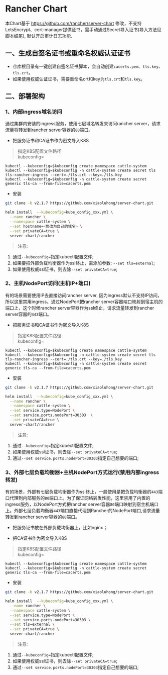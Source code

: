 # Rancher Chart

本Chart基于 https://github.com/rancher/server-chart 修改，不支持LetsEncrypt、cert-manager提供证书，需手动通过Secret导入证书(导入方法见脚本结尾), 默认开启审计日志功能.
## 一、生成自签名证书或重命名权威认证证书

- 仓库根目录有一键创建自签名证书脚本，会自动创建`cacerts.pem`、`tls.key`、`tls.crt`。
- 如果使用权威认证证书，需要重命名crt和key为`tls.crt`和`tls.key`。

## 二、部署架构

### 1、内部ingress域名访问

通过集群内安装的ingress服务，使用七层域名转发来访问rancher server，请求流量将转发到rancher server容器的`80`端口。

- 把服务证书和CA证书作为密文导入K8S

> 指定K8S配置文件路径 \
kubeconfig=

```
kubectl --kubeconfig=$kubeconfig create namespace cattle-system
kubectl --kubeconfig=$kubeconfig -n cattle-system create secret tls tls-rancher-ingress --cert=./tls.crt --key=./tls.key
kubectl --kubeconfig=$kubeconfig -n cattle-system create secret generic tls-ca --from-file=cacerts.pem
```

- 安装

```bash
git clone -b v2.1.7 https://github.com/xiaoluhong/server-chart.git

helm install  --kubeconfig=kube_config_xxx.yml \
  --name rancher \
  --namespace cattle-system \
  --set hostname=<修改为自己的域名> \
  --set privateCA=true \
  server-chart/rancher
```

>注意:

1. 通过`--kubeconfig=`指定kubectl配置文件;
1. 如果要把外部负载均衡器作为ssl终止，需添加参数: `--set tls=external`;
1. 如果使用权威ssl证书，则去除`--set privateCA=true`;

### 2、主机NodePort访问(主机IP+端口)

有的场景需要使用IP去直接访问rancher server, 因为ingress默认不支持IP访问，所以这里禁用ingress。通过NodePort把rancher server容器端口映射到宿主机的端口上，这个时候rancher server容器作为ssl终止，请求流量转发到rancher server容器的`443`端口。

- 把服务证书和CA证书作为密文导入K8S

> 指定K8S配置文件路径 \
kubeconfig=

```
kubectl --kubeconfig=$kubeconfig create namespace cattle-system
kubectl --kubeconfig=$kubeconfig -n cattle-system create secret tls tls-rancher-ingress --cert=./tls.crt --key=./tls.key
kubectl --kubeconfig=$kubeconfig -n cattle-system create secret generic tls-ca --from-file=cacerts.pem
```

- 安装

```bash
git clone -b v2.1.7 https://github.com/xiaoluhong/server-chart.git

helm install  --kubeconfig=kube_config_xxx.yml \
  --name rancher \
  --namespace cattle-system \
  --set service.type=NodePort \
  --set service.ports.nodePort=30303  \
  --set privateCA=true \
  server-chart/rancher
```

>注意:

1. 通过`--kubeconfig=`指定kubectl配置文件;
1. 如果使用权威ssl证书，则去除`--set privateCA=true`;
1. 通过`--set service.ports.nodePort=30303`指定自己想要的端口;

### 3、外部七层负载均衡器+主机NodePort方式运行(禁用内部ingress转发)

有的场景，外部有七层负载均衡器作为ssl终止，一般使用是把负载均衡器的`443`端口代理到内部服务的`80`端口上。为了保证网络转发性能，这里禁用了内置的ingress服务，以NodePort方式把rancher server容器`80`端口映射到宿主机端口上。外部七层负载均衡器`443`端口直接代理到Rancher的NodePort端口,请求流量转发到rancher server容器的`80`端口。

- 把服务证书放在外部负载均衡器上，比如nginx；

- 把CA证书作为密文导入K8S

> 指定K8S配置文件路径 \
kubeconfig=

```
kubectl --kubeconfig=$kubeconfig create namespace cattle-system
kubectl --kubeconfig=$kubeconfig -n cattle-system create secret generic tls-ca --from-file=cacerts.pem
```

- 安装

```bash
git clone -b v2.1.7 https://github.com/xiaoluhong/server-chart.git

helm install  --kubeconfig=kube_config_xxx.yml \
  --name rancher \
  --namespace cattle-system \
  --set service.type=NodePort \
  --set service.ports.nodePort=30303 \
  --set tls=external \
  --set privateCA=true \
  server-chart/rancher
```
>注意:

1. 通过`--kubeconfig=`指定kubectl配置文件;
1. 如果使用权威ssl证书，则去除`--set privateCA=true`;
1. 通过`--set service.ports.nodePort=30303`指定自己想要的端口;

